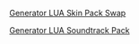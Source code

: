 [Generator LUA Skin Pack Swap](https://gamebanana.com/tools/17541)

[Generator LUA Soundtrack Pack](https://gamebanana.com/tools/17546)

